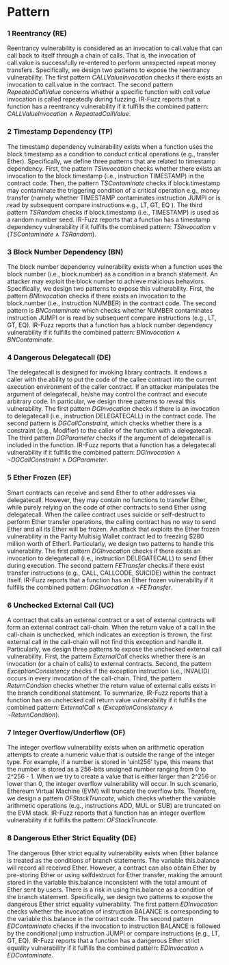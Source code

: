 # Pattern

### 1 Reentrancy (RE)

Reentrancy vulnerability is considered as an invocation to call.value that can call back to itself through a chain of calls. That is, the invocation of call.value is successfully re-entered to perform unexpected repeat money transfers. Specifically, we design two patterns to expose the reentrancy vulnerability. The first pattern _CALLValueInvocation_ checks if there exists an invocation to call.value in the contract. The second pattern _RepeatedCallValue_ concerns whether a specific function with _call.value_ invocation is called repeatedly during fuzzing. IR-Fuzz reports that a function has a reentrancy vulnerability if it fulfills the combined pattern: _CALLValueInvocation_ ∧ _RepeatedCallValue_.

### 2 Timestamp Dependency (TP)

The timestamp dependency vulnerability exists when a function uses the block timestamp as a condition to conduct critical operations (e.g., transfer Ether). Specifically, we define three patterns that are related to timestamp dependency. First, the pattern _TSInvocation_ checks whether there exists an invocation to the block.timestamp (i.e., instruction TIMESTAMP) in the contract code. Then, the pattern _TSContaminate_ checks if block.timestamp may contaminate the triggering condition of a critical operation e.g., money transfer (namely whether TIMESTAMP contaminates instruction JUMPI or is read by subsequent compare instructions e.g., LT, GT, EQ ). The third pattern _TSRandom_ checks if block.timestamp (i.e., TIMESTAMP) is used as a random number seed. IR-Fuzz reports that a function has a timestamp dependency vulnerability if it fulfills the combined pattern: _TSInvocation_ ∨ (_TSContaminate_ ∧ _TSRandom_).

### 3 Block Number Dependency (BN)

The block number dependency vulnerability exists when a function uses the block number (i.e., block.number) as a condition in a branch statement. An attacker may exploit the block number to achieve malicious behaviors. Specifically, we design two patterns to expose this vulnerability. First, the pattern *BNInvocatio*n checks if there exists an invocation to the block.number (i.e., instruction NUMBER) in the contract code. The second pattern is _BNContaminate_ which checks whether NUMBER contaminates instruction JUMPI or is read by subsequent compare instructions (e.g., LT, GT, EQ). IR-Fuzz reports that a function has a block number dependency vulnerability if it fulfills the combined pattern: _BNInvocation_ ∧ _BNContaminate_.

### 4 Dangerous Delegatecall (DE)

The delegatecall is designed for invoking library contracts. It endows a caller with the ability to put the code of the callee contract into the current execution environment of the caller contract. If an attacker manipulates the argument of delegatecall, he/she may control the contract and execute arbitrary code. In particular, we design three patterns to reveal this vulnerability. The first pattern _DGInvocation_ checks if there is an invocation to delegatecall (i.e., instruction DELEGATECALL) in the contract code. The second pattern is _DGCallConstraint_, which checks whether there is a constraint (e.g., Modifier) to the caller of the function with a delegatecall. The third pattern _DGParameter_ checks if the argument of delegatecall is included in the function. IR-Fuzz reports that a function has a delegatecall vulnerability if it fulfills the combined pattern: _DGInvocation_ ∧ ¬*DGCallConstraint* ∧ _DGParameter_.

### 5 Ether Frozen (EF)

Smart contracts can receive and send Ether to other addresses via delegatecall. However, they may contain no functions to transfer Ether, while purely relying on the code of other contracts to send Ether using delegatecall. When the callee contract uses suicide or self-destruct to perform Ether transfer operations, the calling contract has no way to send Ether and all its Ether will be frozen. An attack that exploits the Ether frozen vulnerability in the Parity Multisig Wallet contract led to freezing $280 million worth of Ether1. Particularly, we design two patterns to handle this vulnerability. The first pattern _DGInvocation_ checks if there exists an invocation to delegatecall (i.e., instruction DELEGATECALL) to send Ether during execution. The second pattern _FETransfer_ checks if there exist transfer instructions (e.g., CALL, CALLCODE, SUICIDE) within the contract itself. IR-Fuzz reports that a function has an Ether frozen vulnerability if it fulfills the combined pattern: _DGInvocation_ ∧ ¬*FETransfer*.

### 6 Unchecked External Call (UC)

A contract that calls an external contract or a set of external contracts will form an external contract call-chain. When the return value of a call in the call-chain is unchecked, which indicates an exception is thrown, the first external call in the call-chain will not find this exception and handle it. Particularly, we design three patterns to expose the unchecked external call vulnerability. First, the pattern _ExternalCall_ checks whether there is an invocation (or a chain of calls) to external contracts. Second, the pattern _ExceptionConsistency_ checks if the exception instruction (i.e., INVALID) occurs in every invocation of the call-chain. Third, the pattern _ReturnCondtion_ checks whether the return value of external calls exists in the branch conditional statement. To summarize, IR-Fuzz reports that a function has an unchecked call return value vulnerability if it fulfills the combined pattern: _ExternalCall_ ∧ (_ExceptionConsistency_ ∧ ¬*ReturnCondtion*).

### 7 Integer Overflow/Underflow (OF)

The integer overflow vulnerability exists when an arithmetic operation attempts to create a numeric value that is outside the range of the integer type. For example, if a number is stored in 'uint256' type, this means that the number is stored as a 256-bits unsigned number ranging from 0 to 2^256 - 1. When we try to create a value that is either larger than 2^256 or lower than 0, the integer overflow vulnerability will occur. In such scenario, Ethereum Virtual Machine (EVM) will truncate the overflow bits. Therefore, we design a pattern _OFStackTruncate_, which checks whether the variable arithmetic operations (e.g., instructions ADD, MUL or SUB) are truncated on the EVM stack. IR-Fuzz reports that a function has an integer overflow vulnerability if it fulfills the pattern: _OFStackTruncate_.

### 8 Dangerous Ether Strict Equality (DE)

The dangerous Ether strict equality vulnerability exists when Ether balance is treated as the conditions of branch statements. The variable this.balance will record all received Ether. However, a contract can also obtain Ether by pre-storing Ether or using selfdestruct for Ether transfer, making the amount stored in the variable this.balance inconsistent with the total amount of Ether sent by users. There is a risk in using this.balance as a condition of the branch statement. Specifically, we design two patterns to expose the dangerous Ether strict equality vulnerability. The first pattern _EDInvocation_ checks whether the invocation of instruction BALANCE is corresponding to the variable this.balance in the contract code. The second pattern _EDContaminate_ checks if the invocation to instruction BALANCE is followed by the conditional jump instruction JUMPI or compare instructions (e.g., LT, GT, EQ). IR-Fuzz reports that a function has a dangerous Ether strict equality vulnerability if it fulfills the combined pattern: _EDInvocation_ ∧ _EDContaminate_.
